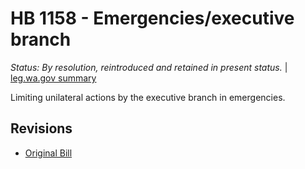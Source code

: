 # HB 1158 - Emergencies/executive branch
*Status: By resolution, reintroduced and retained in present status.* | [leg.wa.gov summary](https://app.leg.wa.gov/billsummary?BillNumber=1158&Year=2021)

Limiting unilateral actions by the executive branch in emergencies.

## Revisions
* [Original Bill](1/)